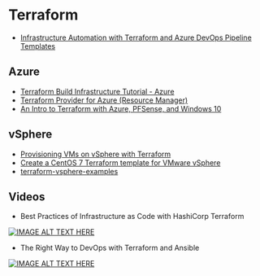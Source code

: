 # Terraform

- [Infrastructure Automation with Terraform and Azure DevOps Pipeline Templates](https://cloudskills.io/blog/terraform-azure-devops?__s=vqubz5hb9jcpjdkkgpxe)

## Azure

- [Terraform Build Infrastructure Tutorial - Azure](https://learn.hashicorp.com/tutorials/terraform/azure-build?in=terraform/azure-get-started)
- [Terraform Provider for Azure (Resource Manager)](https://github.com/terraform-providers/terraform-provider-azurerm)
- [An Intro to Terraform with Azure, PFSense, and Windows 10](https://fortynorthsecurity.com/blog/an-intro-to-terraform-with-azure-pfsense-and-windows-10/)

## vSphere

- [Provisioning VMs on vSphere with Terraform](https://wjloh.me/sddc/Terraform-vSphere-IaC/)
- [Create a CentOS 7 Terraform template for VMware vSphere](https://blog.inkubate.io/create-a-centos-7-terraform-template-for-vmware-vsphere/amp/)
- [terraform-vsphere-examples](https://github.com/diodonfrost/terraform-vsphere-examples)

## Videos

- Best Practices of Infrastructure as Code with HashiCorp Terraform

[![IMAGE ALT TEXT HERE](http://img.youtube.com/vi/T56lZb7WNLc/default.jpg)](https://www.youtube.com/watch?v=T56lZb7WNLc&feature=youtu.be)

- The Right Way to DevOps with Terraform and Ansible

[![IMAGE ALT TEXT HERE](http://img.youtube.com/vi/AsPIKWF1y_M/default.jpg)](https://www.youtube.com/watch?v=AsPIKWF1y_ME)
